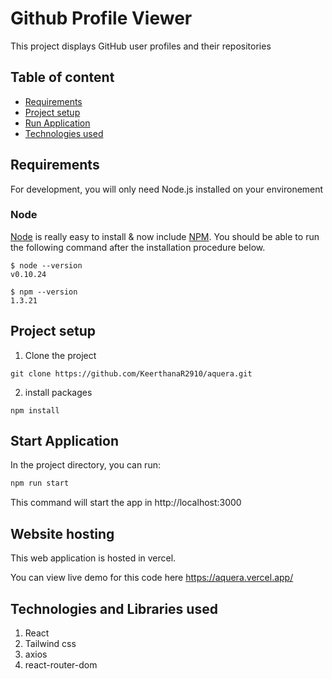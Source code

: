 # Github Profile Viewer
This project displays GitHub user profiles and their repositories

## Table of content
- [Requirements](#requirements)
- [Project setup](#project-setup)
- [Run Application](#run-application)
- [Technologies used](#technologies-used)
## Requirements
For development, you will only need Node.js installed on your environement
### Node
[Node](https://nodejs.org/en) is really easy to install & now include [NPM](https://www.npmjs.com/). You should be able to run the following command after the installation procedure below.

``` 
$ node --version
v0.10.24

$ npm --version
1.3.21
````

## Project setup
1. Clone the project
```shell
git clone https://github.com/KeerthanaR2910/aquera.git
```
2. install packages
```shell
npm install
```
## Start Application
In the project directory, you can run:

```bash
npm run start
```

This command will start the app in http://localhost:3000

## Website hosting
This web application is hosted in vercel.

You can view live demo for this code here https://aquera.vercel.app/


## Technologies and Libraries used
1. React
2. Tailwind css
3. axios
4. react-router-dom
